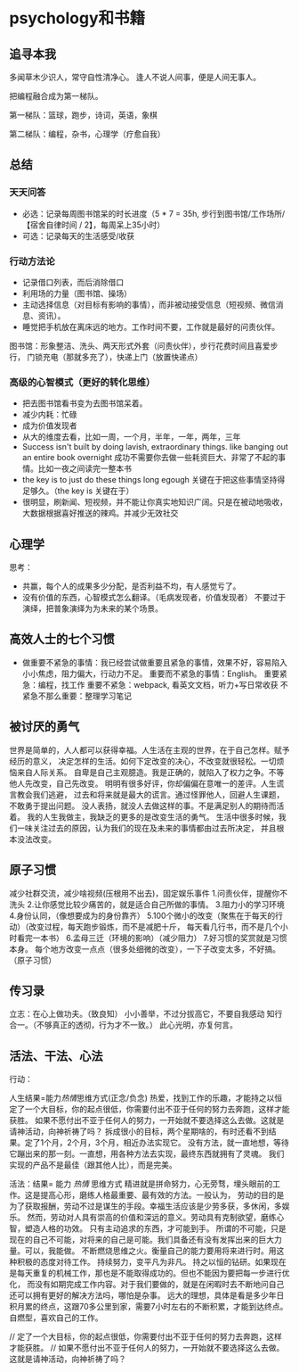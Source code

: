 # psychology和书籍

## 追寻本我

多闻草木少识人，常守自性清净心。
逢人不说人间事，便是人间无事人。

把编程融合成为第一梯队。

第一梯队：篮球，跑步，诗词，英语，象棋

第二梯队：编程，杂书，心理学（疗愈自我）

## 总结

### 天天问答

* 必选：记录每周图书馆呆的时长进度（5 * 7 = 35h, 步行到图书馆/工作场所/【宿舍自律时间 / 2】，每周呆上35小时）
* 可选：记录每天的生活感受/收获

### 行动方法论

* 记录借口列表，而后消除借口
* 利用场的力量（图书馆、操场）
* 主动选择信息（对目标有影响的事情），而非被动接受信息（短视频、微信消息、资讯）。
* 睡觉把手机放在离床远的地方。工作时间不要，工作就是最好的问责伙伴。

图书馆：形象整洁、洗头、两天形式外套（问责伙伴），步行花费时间且喜爱步行，
门锁充电（那就多充了），快递上门（放置快递点）

### 高级的心智模式（更好的转化思维）

* 把去图书馆看书变为去图书馆呆着。
* 减少内耗：忙碌
* 成为价值发现者
* 从大的维度去看，比如一周，一个月，半年，一年，两年，三年
* Success isn't built by doing lavish, extraordinary things. like banging out an entire book overnight
成功不需要你去做一些耗资巨大、非常了不起的事情。比如一夜之间读完一整本书
* the key is to just do these things long egough
关键在于把这些事情坚持得足够久。（the key is 关键在于）
* 很明显，刷新闻、短视频，并不能让你真实地知识广阔。只是在被动地吸收，大数据根据喜好推送的辣鸡。并减少无效社交

## 心理学

思考：

* 共赢，每个人的成果多少分配，是否利益不均，有人感觉亏了。
* 没有价值的东西，心智模式怎么翻译。（毛病发现者，价值发现者） 不要过于演绎，把普象演绎为为未来的某个场景。

## 高效人士的七个习惯

* 做重要不紧急的事情：我已经尝试做重要且紧急的事情，效果不好，容易陷入小小焦虑，阻力偏大，行动力不足。
重要而不紧急的事情：English。
重要紧急：编程，找工作
重要不紧急：webpack, 看英文文档，听力+写日常收获
不紧急不那么重要：整理学习笔记

## 被讨厌的勇气

世界是简单的，人人都可以获得幸福。人生活在主观的世界，在于自己怎样。赋予经历的意义，
决定怎样的生活。如何下定改变的决心，不改变就很轻松。一切烦恼来自人际关系。
自卑是自己主观臆造。我是正确的，就陷入了权力之争。不等他人先改变，自己先改变。
明明有很多好评，你却偏偏在意唯一的差评。人生谎言教会我们逃避，
过去和将来就是最大的谎言。通过怪罪他人，回避人生课题，不敢勇于提出问题。
没人表扬，就没人去做这样的事。不是满足别人的期待而活着。
我的人生我做主，我缺乏的更多的是改变生活的勇气。
生活中很多时候，我们一味关注过去的原因，认为我们的现在及未来的事情都由过去所决定，
并且根本没法改变。

## 原子习惯

减少社群交流，减少啥视频(压根用不出去)，固定娱乐事件
1.问责伙伴，提醒你不洗头
2.让你感觉比较少痛苦的，就是适合自己所做的事情。
3.阻力小的学习环境
4.身份认同，（像想要成为的身份靠齐）
5.100个微小的改变（聚焦在于每天的行动）（改变过程，每天跑步锻炼，而不是减肥十斤，
  每天看几行书，而不是几个小时看完一本书）
6.孟母三迁（环境的影响）（减少阻力）
7.好习惯的奖赏就是习惯本身。
每个地方改变一点点（很多处细微的改变），一下子改变太多，不好搞。（原子习惯）

## 传习录

立志：在心上做功夫。（致良知）
小小善举，不过分拔高它，不要自我感动
知行合一。（不够真正的透彻，行为才不一致。）
此心光明，亦复何言。

## 活法、干法、心法

行动：

人生结果=能力*热情*思维方式(正念/负念)
热爱，找到工作的乐趣，才能持之以恒
定了一个大目标，你的起点很低，你需要付出不亚于任何的努力去奔跑，这样才能获胜。
如果不愿付出不亚于任何人的努力，一开始就不要选择这么去做。这就是请神活动，向神祈祷了吗？
拆成很小的目标，两个星期啥的，有时还看不到结果。定了1个月，2个月，3个月，相近办法实现它。
没有方法，就一直地想，等待它蹦出来的那一刻。一直想，用各种方法去实现，最终东西就拥有了灵魂。
我们实现的产品不是最佳（跟其他人比），而是完美。

活法：结果= 能力 *热情* 思维方式
精进就是拼命努力，心无旁骛，埋头眼前的工作。这是提高心形，磨练人格最重要、最有效的方法。一般认为，
劳动的目的是为了获取报酬，劳动不过是谋生的手段。幸福生活应该是少劳多获，多休闲，多娱乐。
然而，劳动对人具有崇高的价值和深远的意义。劳动具有克制欲望，磨练心智，塑造人格的功效。
只有主动追求的东西，才可能到手。
所谓的不可能，只是现在的自己不可能，对将来的自己是可能。我们具备还有没有发挥出来的巨大力量。可以，我能做。
不断燃烧思维之火。衡量自己的能力要用将来进行时。用这种积极的态度对待工作。
持续努力，变平凡为非凡。
持之以恒的钻研。如果现在是每天重复的机械工作，那也是不能取得成功的。但也不能因为要把每一步进行优化，
而没有如期完成工作内容。对于我们要做的，就是在闲暇时去不断地问自己还可以拥有更好的解决方法吗，哪怕是杂事。
远大的理想，具体是看是多少年日积月累的终点，这跟70多公里到家，需要7小时左右的不断积累，才能到达终点。
自燃型，喜欢自己的工作。

// 定了一个大目标，你的起点很低，你需要付出不亚于任何的努力去奔跑，这样才能获胜。
// 如果不愿付出不亚于任何人的努力，一开始就不要选择这么去做。这就是请神活动，向神祈祷了吗？